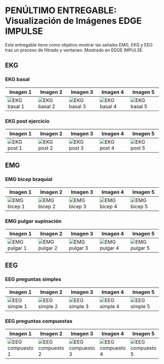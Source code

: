 # PENÚLTIMO ENTREGABLE: Visualización de Imágenes EDGE IMPULSE

Este entregable tiene como objetivo mostrar las señales EMG, EKG y EEG tras un proceso de filtrado y ventaneo. Mostrado en EDGE IMPULSE

## EKG

### EKG basal

| Imagen 1 | Imagen 2 | Imagen 3 | Imagen 4 | Imagen 5 |
|----------|----------|----------|----------|----------|
| ![EKG basal 1](ruta/a/imagen1.jpg) | ![EKG basal 2](ruta/a/imagen2.jpg) | ![EKG basal 3](ruta/a/imagen3.jpg) | ![EKG basal 4](ruta/a/imagen4.jpg) | ![EKG basal 5](ruta/a/imagen5.jpg) |

### EKG post ejercicio

| Imagen 1 | Imagen 2 | Imagen 3 | Imagen 4 | Imagen 5 |
|----------|----------|----------|----------|----------|
| ![EKG post 1](ruta/a/imagen1.jpg) | ![EKG post 2](ruta/a/imagen2.jpg) | ![EKG post 3](ruta/a/imagen3.jpg) | ![EKG post 4](ruta/a/imagen4.jpg) | ![EKG post 5](ruta/a/imagen5.jpg) |

## EMG

### EMG bicep braquial

| Imagen 1 | Imagen 2 | Imagen 3 | Imagen 4 | Imagen 5 |
|----------|----------|----------|----------|----------|
| ![EMG bicep 1](ruta/a/imagen1.jpg) | ![EMG bicep 2](ruta/a/imagen2.jpg) | ![EMG bicep 3](ruta/a/imagen3.jpg) | ![EMG bicep 4](ruta/a/imagen4.jpg) | ![EMG bicep 5](ruta/a/imagen5.jpg) |

### EMG pulgar supinación

| Imagen 1 | Imagen 2 | Imagen 3 | Imagen 4 | Imagen 5 |
|----------|----------|----------|----------|----------|
| ![EMG pulgar 1](ruta/a/imagen1.jpg) | ![EMG pulgar 2](ruta/a/imagen2.jpg) | ![EMG pulgar 3](ruta/a/imagen3.jpg) | ![EMG pulgar 4](ruta/a/imagen4.jpg) | ![EMG pulgar 5](ruta/a/imagen5.jpg) |

## EEG

### EEG preguntas simples

| Imagen 1 | Imagen 2 | Imagen 3 | Imagen 4 | Imagen 5 |
|----------|----------|----------|----------|----------|
| ![EEG simple 1](ruta/a/imagen1.jpg) | ![EEG simple 2](ruta/a/imagen2.jpg) | ![EEG simple 3](ruta/a/imagen3.jpg) | ![EEG simple 4](ruta/a/imagen4.jpg) | ![EEG simple 5](ruta/a/imagen5.jpg) |

### EEG preguntas compuestas

| Imagen 1 | Imagen 2 | Imagen 3 | Imagen 4 | Imagen 5 |
|----------|----------|----------|----------|----------|
| ![EEG compuesto 1](ruta/a/imagen1.jpg) | ![EEG compuesto 2](ruta/a/imagen2.jpg) | ![EEG compuesto 3](ruta/a/imagen3.jpg) | ![EEG compuesto 4](ruta/a/imagen4.jpg) | ![EEG compuesto 5](ruta/a/imagen5.jpg) |

